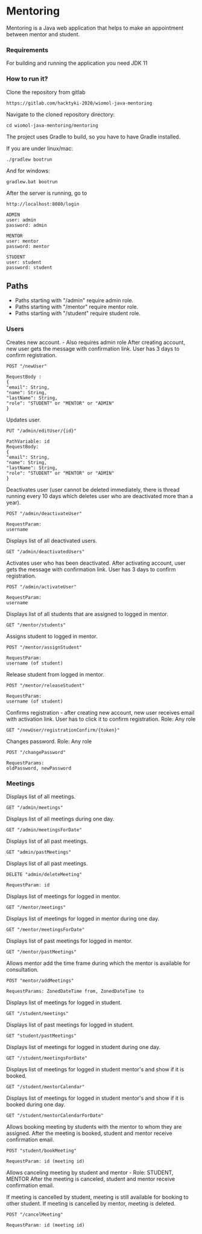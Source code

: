 # Mentoring

Mentoring is a Java web application that helps to make an appointment between mentor and student.

### Requirements
For building and running the application you need JDK 11

### How to run it?

Clone the repository from gitlab

```
https://gitlab.com/hacktyki-2020/wiomol-java-mentoring
```

Navigate to the cloned repository directory:

```
cd wiomol-java-mentoring/mentoring
```

The project uses Gradle to build, so you have to have Gradle installed.

If you are under linux/mac:

```
./gradlew bootrun
```

And for windows:

```
gradlew.bat bootrun
```

After the server is running, go to

```
http://localhost:8080/login

ADMIN
user: admin
password: admin 

MENTOR
user: mentor
password: mentor

STUDENT
user: student
password: student  
```

## Paths
* Paths starting with "/admin" require admin role.
* Paths starting with "/mentor" require mentor role.
* Paths starting with "/student" require student role.

### Users

Creates new account. - Also requires admin role
After creating account, new user gets the message with confirmation link. User has 3 days to confirm registration.
```
POST "/newUser" 

RequestBody :
{
"email": String,
"name": String,
"lastName": String,
"role": "STUDENT" or "MENTOR" or "ADMIN"
}
```

Updates user.
```
PUT "/admin/editUser/{id}" 

PathVariable: id 
RequestBody:
{
"email": String,
"name": String,
"lastName": String,
"role": "STUDENT" or "MENTOR" or "ADMIN"
}
```

Deactivates user (user cannot be deleted immediately, there is thread running 
every 10 days which deletes user who are deactivated more than a year).
```
POST "/admin/deactivateUser"  

RequestParam:
username
```

Displays list of all deactivated users.
```
GET "/admin/deactivatedUsers" 
```

Activates user who has been deactivated. 
After activating account, user gets the message with confirmation link. User has 3 days to confirm registration.

```
POST "/admin/activateUser" 

RequestParam:
username
```

Displays list of all students that are assigned to logged in mentor.
```
GET "/mentor/students" 
```

Assigns student to logged in mentor.
```
POST "/mentor/assignStudent" 

RequestParam:
username (of student)
```

Release student from logged in mentor.
```
POST "/mentor/releaseStudent"  

RequestParam:
username (of student)
```

Confirms registration - after creating new account, new user receives email with activation link. User has to 
click it to confirm registration. Role: Any role
```
GET "/newUser/registrationConfirm/{token}" 
```

Changes password. Role: Any role
```
POST "/changePassword" 

RequestParams:
oldPassword, newPassword
```


### Meetings

Displays list of all meetings.
```
GET "/admin/meetings" 
```

Displays list of all meetings during one day.
```
GET "/admin/meetingsForDate" 
```

Displays list of all past meetings.
```
GET "admin/pastMeetings" 
```

Displays list of all past meetings.
```
DELETE "admin/deleteMeeting" 

RequestParam: id
```

Displays list of meetings for logged in mentor.
```
GET "/mentor/meetings" 
```

Displays list of meetings for logged in mentor during one day.
```
GET "/mentor/meetingsForDate" 
```

Displays list of past meetings for logged in mentor.
```
GET "/mentor/pastMeetings" 
```

Allows mentor add the time frame during which the mentor is available for consultation.
```
POST "mentor/addMeetings" 

RequestParams: ZonedDateTime from, ZonedDateTime to
```

Displays list of meetings for logged in student.
```
GET "/student/meetings" 
```

Displays list of past meetings for logged in student.
```
GET "student/pastMeetings" 
```

Displays list of meetings for logged in student during one day.
```
GET "/student/meetingsForDate" 
```

Displays list of meetings for logged in student mentor's and show if it is booked.
```
GET "/student/mentorCalendar" 
```

Displays list of meetings for logged in student mentor's and show if it is booked 
during one day.
```
GET "/student/mentorCalendarForDate" 
```

Allows booking meeting by students with the mentor to whom they are assigned.
After the meeting is booked, student and mentor receive confirmation email.
```
POST "student/bookMeeting" 

RequestParam: id (meeting id)
```

Allows canceling meeting by student and mentor - Role: STUDENT, MENTOR
After the meeting is canceled, student and mentor receive confirmation email.

If meeting is cancelled by student, meeting is still available for booking to other student.
If meeting is cancelled by mentor, meeting is deleted.
```
POST "/cancelMeeting" 

RequestParam: id (meeting id)
```

